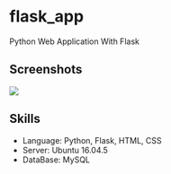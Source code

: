 # flask_app
Python Web Application With Flask


## Screenshots

<div>
<img src="https://user-images.githubusercontent.com/31948695/49325658-a5747e80-f589-11e8-9b1a-b589f1399f47.png">
</div>


## Skills
* Language: Python, Flask, HTML, CSS
* Server: Ubuntu 16.04.5
* DataBase: MySQL
